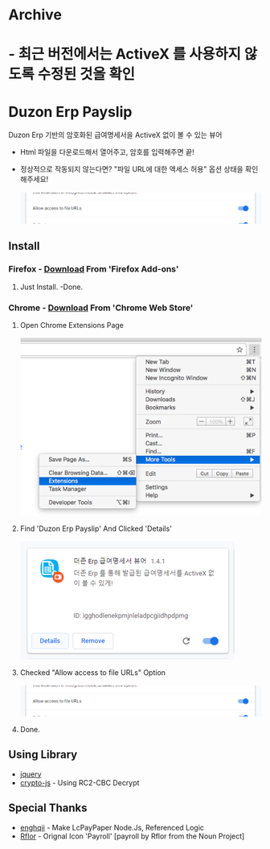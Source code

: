 # Archive
# - 최근 버전에서는 ActiveX 를 사용하지 않도록 수정된 것을 확인

# Duzon Erp Payslip

Duzon Erp 기반의 암호화된 급여명세서을 ActiveX 없이 볼 수 있는 뷰어

* Html 파일을 다운로드해서 열어주고, 암호를 입력해주면 끝!

* 정상적으로 작동되지 않는다면? "파일 URL에 대한 액세스 허용" 옵션 상태을 확인해주세요!
<br /><br />
![Allow_Access_To_File_URLs_IMG](./img/install_img/Allow_Access_To_File_URLs_IMG.png "Allow_Access_To_File_URLs_IMG")


## Install

### Firefox - [Download](https://addons.mozilla.org/ko/firefox/addon/duzon-erp-payslip/) From 'Firefox Add-ons'

1. Just Install. -Done.

### Chrome - [Download](https://chrome.google.com/webstore/detail/nplnninmekjdbcdggfkfjhhnbkendelb) From 'Chrome Web Store'

1. Open Chrome Extensions Page
<br /><br />
![Extensions_Settings_IMG](./img/install_img/Extensions_Settings_IMG.png "Extensions_Settings_IMG")

1. Find 'Duzon Erp Payslip' And Clicked 'Details'
<br /><br />
![Extension_Details_IMG](./img/install_img/Extension_Details_IMG.png "Extension_Details_IMG")

1. Checked "Allow access to file URLs" Option
<br /><br />
![Allow_Access_To_File_URLs_IMG](./img/install_img/Allow_Access_To_File_URLs_IMG.png "Allow_Access_To_File_URLs_IMG")

1. Done.


## Using Library

* [jquery](https://github.com/jquery/jquery)
* [crypto-js](https://github.com/tomyun/crypto-js) - Using RC2-CBC Decrypt


## Special Thanks

* [enghqii](https://github.com/enghqii) - Make LcPayPaper Node.Js, Referenced Logic
* [Rflor](https://thenounproject.com/rflor/) - Orignal Icon 'Payroll' [payroll by Rflor from the Noun Project]
